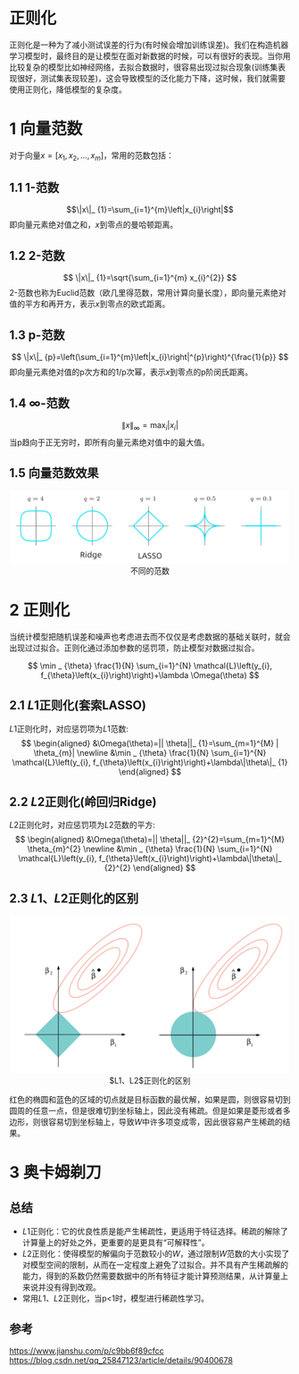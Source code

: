 正则化
============

正则化是一种为了减小测试误差的行为(有时候会增加训练误差)。我们在构造机器学习模型时，最终目的是让模型在面对新数据的时候，可以有很好的表现。当你用比较复杂的模型比如神经网络，去拟合数据时，很容易出现过拟合现象(训练集表现很好，测试集表现较差)，这会导致模型的泛化能力下降，这时候，我们就需要使用正则化，降低模型的复杂度。

# 1 向量范数

对于向量$x=\left[x_{1}, x_{2}, \ldots, x_{m}\right]$，常用的范数包括：
## 1.1 1-范数
$$\|x\|_ {1}=\sum_{i=1}^{m}\left|x_{i}\right|$$
即向量元素绝对值之和，$x$到零点的曼哈顿距离。

## 1.2 2-范数
$$
\|x\|_ {1}=\sqrt{\sum_{i=1}^{m} x_{i}^{2}}
$$
2-范数也称为Euclid范数（欧几里得范数，常用计算向量长度），即向量元素绝对值的平方和再开方，表示$x$到零点的欧式距离。

## 1.3 p-范数
$$
\|x\|_ {p}=\left(\sum_{i=1}^{m}\left|x_{i}\right|^{p}\right)^{\frac{1}{p}}
$$
即向量元素绝对值的p次方和的1/p次幂，表示$x$到零点的p阶闵氏距离。

## 1.4 ${\infty}$-范数
$$
\|x\|_ {\infty}=\max _ {i}\left|x_{i}\right|
$$
当p趋向于正无穷时，即所有向量元素绝对值中的最大值。

## 1.5 向量范数效果

<div align=center>
<img width="500" src="image/正则化1.PNG"/>
</div>
<div align=center>不同的范数</div>

# 2 正则化
当统计模型把随机误差和噪声也考虑进去而不仅仅是考虑数据的基础关联时，就会出现过过拟合。正则化通过添加参数的惩罚项，防止模型对数据过拟合。

$$
\min _ {\theta} \frac{1}{N} \sum_{i=1}^{N} \mathcal{L}\left(y_{i}, f_{\theta}\left(x_{i}\right)\right)+\lambda \Omega(\theta)
$$

## 2.1 $L1$正则化(套索LASSO)
$L1$正则化时，对应惩罚项为$L1$范数:
$$
\begin{aligned}
&\Omega(\theta)=|| \theta||_ {1}=\sum_{m=1}^{M} | \theta_{m}| \newline
&\min _ {\theta} \frac{1}{N} \sum_{i=1}^{N} \mathcal{L}\left(y_{i}, f_{\theta}\left(x_{i}\right)\right)+\lambda\|\theta\|_ {1}
\end{aligned}
$$
 

## 2.2 $L2$正则化(岭回归Ridge)
$L2$正则化时，对应惩罚项为$L2$范数的平方:
$$
\begin{aligned}
&\Omega(\theta)=|| \theta||_ {2}^{2}=\sum_{m=1}^{M} \theta_{m}^{2} \newline
&\min _ {\theta} \frac{1}{N} \sum_{i=1}^{N} \mathcal{L}\left(y_{i}, f_{\theta}\left(x_{i}\right)\right)+\lambda\|\theta\|_ {2}^{2}
\end{aligned}
$$

## 2.3 $L1、L2$正则化的区别

<div align=center>
<img width="500" src="image/正则化2.PNG"/>
</div>
<div align=center>$L1、L2$正则化的区别</div>

红色的椭圆和蓝色的区域的切点就是目标函数的最优解，如果是圆，则很容易切到圆周的任意一点，但是很难切到坐标轴上，因此没有稀疏。但是如果是菱形或者多边形，则很容易切到坐标轴上，导致$W$中许多项变成零，因此很容易产生稀疏的结果。


# 3 奥卡姆剃刀

## 总结

* $L1$正则化：它的优良性质是能产生稀疏性，更适用于特征选择。稀疏的解除了计算量上的好处之外，更重要的是更具有“可解释性”。  
* $L2$正则化：使得模型的解偏向于范数较小的$W$，通过限制$W$范数的大小实现了对模型空间的限制，从而在一定程度上避免了过拟合。并不具有产生稀疏解的能力，得到的系数仍然需要数据中的所有特征才能计算预测结果，从计算量上来说并没有得到改观。  
* 常用$L1、L2$正则化，当p<1时，模型进行稀疏性学习。

## 参考
https://www.jianshu.com/p/c9bb6f89cfcc   
https://blog.csdn.net/qq_25847123/article/details/90400678  

